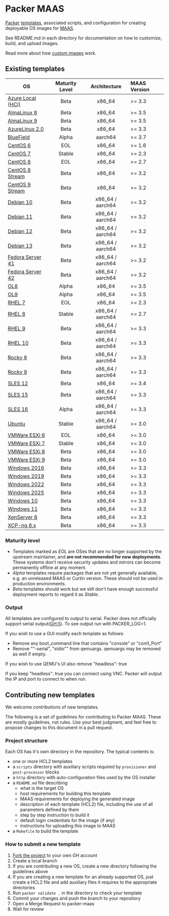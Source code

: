 # Packer MAAS

[Packer](http://packer.io) [templates](https://www.packer.io/docs/templates/index.html),
associated scripts, and configuration for creating deployable OS images for [MAAS](http://maas.io).

See README.md in each directory for documentation on how to customize, build,
and upload images.

Read more about how [custom images](https://maas.io/docs/how-to-customise-images) work.

## Existing templates

| **OS**            | **Maturity Level** | **Architecture**  | **MAAS Version** |
|-------------------|:------------------:|:-----------------:|:-----------------|
| [Azure Local (HCI)](windows/README.md) | Beta               | x86_64            | >= 3.3           |
| [AlmaLinux 8](alma8/README.md)       | Beta               | x86_64            | >= 3.5           |
| [AlmaLinux 9](alma9/README.md)       | Beta               | x86_64            | >= 3.5           |
| [AzureLinux 2.0](azurelinux/README.md)    | Beta               | x86_64            | >= 3.3           |
| [BlueField](bluefield/README.md)       | Alpha              | aarch64  | >= 3.7           |
| [CentOS 6](centos6/README.md)          | EOL                | x86_64            | >= 1.6           |
| [CentOS 7](centos7/README.md)          | Stable             | x86_64            | >= 2.3           |
| [CentOS 8](centos8/README.md)          | EOL                | x86_64            | >= 2.7           |
| [CentOS 8 Stream](centos8-stream/README.md)   | Beta               | x86_64            | >= 3.2           |
| [CentOS 9 Stream](centos9-stream/README.md)   | Beta               | x86_64            | >= 3.2           |
| [Debian 10](debian/README.md)         | Beta               | x86_64 / aarch64  | >= 3.2           |
| [Debian 11](debian/README.md)         | Beta               | x86_64 / aarch64  | >= 3.2           |
| [Debian 12](debian/README.md)         | Beta               | x86_64 / aarch64  | >= 3.2           |
| [Debian 13](debian/README.md)         | Beta               | x86_64 / aarch64  | >= 3.2           |
| [Fedora Server 41](fedora-server/README.md)         | Beta               | x86_64 / aarch64  | >= 3.2           |
| [Fedora Server 42](fedora-server/README.md)         | Beta               | x86_64 / aarch64  | >= 3.2           |
| [OL8](ol8/README.md)               | Alpha              | x86_64            | >= 3.5           |
| [OL9](ol9/README.md)               | Alpha              | x86_64            | >= 3.5           |
| [RHEL 7](rhel7/README.md)            | EOL                | x86_64            | >= 2.3           |
| [RHEL 8](rhel8/README.md)            | Stable             | x86_64 / aarch64  | >= 2.7           |
| [RHEL 9](rhel9/README.md)            | Beta               | x86_64 / aarch64  | >= 3.3           |
| [RHEL 10](rhel10/README.md)           | Beta               | x86_64 / aarch64  | >= 3.3           |
| [Rocky 8](rocky8/README.md)           | Beta               | x86_64 / aarch64  | >= 3.3           |
| [Rocky 9](rocky9/README.md)           | Beta               | x86_64 / aarch64  | >= 3.3           |
| [SLES 12](sles12/README.md)           | Beta               | x86_64            | >= 3.4           |
| [SLES 15](sles15/README.md)           | Beta               | x86_64 / aarch64  | >= 3.3           |
| [SLES 16](sles16/README.md)           | Alpha              | x86_64 / aarch64  | >= 3.3           |
| [Ubuntu](ubuntu/README.md)            | Stable             | x86_64 / aarch64  | >= 3.0           |
| [VMWare ESXi 6](vmware-esxi/README.md)     | EOL                | x86_64            | >= 3.0           |
| [VMWare ESXi 7](vmware-esxi/README.md)     | Stable             | x86_64            | >= 3.0           |
| [VMWare ESXi 8](vmware-esxi/README.md)     | Beta               | x86_64            | >= 3.0           |
| [VMWare ESXi 9](vmware-esxi/README.md)     | Beta               | x86_64            | >= 3.0           |
| [Windows 2016](windows/README.md)      | Beta               | x86_64            | >= 3.3           |
| [Windows 2019](windows/README.md)      | Beta               | x86_64            | >= 3.3           |
| [Windows 2022](windows/README.md)      | Beta               | x86_64            | >= 3.3           |
| [Windows 2025](windows/README.md)      | Beta               | x86_64            | >= 3.3           |
| [Windows 10](windows/README.md)        | Beta               | x86_64            | >= 3.3           |
| [Windows 11](windows/README.md)        | Beta               | x86_64            | >= 3.3           |
| [XenServer 8](xenserver8/README.md)       | Beta               | x86_64            | >= 3.3           |
| [XCP-ng 8.x](xenserver8/README.md)        | Beta               | x86_64            | >= 3.3           |

### Maturity level

* Templates marked as *EOL* are OSes that are no longer supported by the upstream maintainer, and **are not recommended for new deployments**. These systems don't receive security updates and mirrors can become permanently offline at any moment.
* *Alpha* templates require packages that are not yet generally available, e.g. an unreleased MAAS or Curtin version. These should not be used in production environments.
* *Beta* templates should work but we still don't have enough successful deployment reports to regard it as *Stable*.

### Output

All templates are configured to output to serial. Packer does not officially
support serial output([GH:5](https://github.com/hashicorp/packer-plugin-qemu/issues/5)).
To see output run with PACKER_LOG=1.

If you wish to use a GUI modify each template as follows:

* Remove any boot_command line that contains "console" or "com1_Port"
* Remove ""-serial", "stdio"" from qemuargs. qemuargs may be removed as well if empty.

If you wish to use QEMU's UI also remove "headless": true

If you keep "headless": true you can connect using VNC. Packer will output the
IP and port to connect to when run.

## Contributing new templates

We welcome contributions of new templates.

The following is a set of guidelines for contributing to Packer MAAS. These are mostly guidelines, not rules. Use your best judgment, and feel free to propose changes to this document in a pull request.

### Project structure

Each OS has it's own directory in the repository. The typical contents is:

* one or more HCL2 templates
* a `scripts` directory with auxiliary scripts required by `provisioner` and `post-processor` blocks
* a `http` directory with auto-configuration files used by the OS installer
* a `README.md` file describing
  * what is the target OS
  * host requirements for building this template
  * MAAS requirements for deploying the generated image
  * description of each template (HCL2) file, including the use of all parameters defined by them
  * step by step instruction to build it
  * default login credentials for the image (if any)
  * instructions for uploading this image to MAAS
* a `Makefile` to build the template

### How to submit a new template

1. [Fork the project](https://github.com/canonical/packer-maas/fork) to your own GH account
2. Create a local branch
3. If you are contributing a new OS, create a new directory following the guidelines above
4. If you are creating a new template for an already supported OS, just create a HCL2 file and add auxiliary files it requires to the appropriate directories
5. Run `packer validate .` in the directory to check your template
6. Commit your changes and push the branch to your repository
7. Open a Merge Request to packer-maas
8. Wait for review
